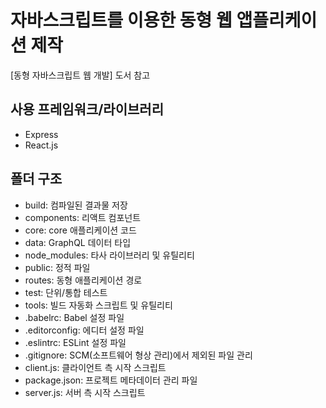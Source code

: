 # 자바스크립트를 이용한 동형 웹 앱플리케이션 제작

[동형 자바스크립트 웹 개발] 도서 참고

## 사용 프레임워크/라이브러리

- Express
- React.js

## 폴더 구조

- build: 컴파일된 결과물 저장
- components: 리액트 컴포넌트
- core: core 애플리케이션 코드
- data: GraphQL 데이터 타입
- node_modules: 타사 라이브러리 및 유틸리티
- public: 정적 파일
- routes: 동형 애플리케이션 경로
- test: 단위/통합 테스트
- tools: 빌드 자동화 스크립트 및 유틸리티
- .babelrc: Babel 설정 파일
- .editorconfig: 에디터 설정 파일
- .eslintrc: ESLint 설정 파일
- .gitignore: SCM(소프트웨어 형상 관리)에서 제외된 파일 관리
- client.js: 클라이언트 측 시작 스크립트
- package.json: 프로젝트 메타데이터 관리 파일
- server.js: 서버 측 시작 스크립트
